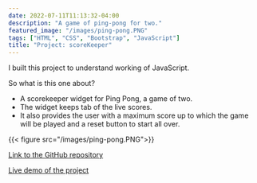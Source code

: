 ```yaml
---
date: 2022-07-11T11:13:32-04:00
description: "A game of ping-pong for two."
featured_image: "/images/ping-pong.PNG"
tags: ["HTML", "CSS", "Bootstrap", "JavaScript"]
title: "Project: scoreKeeper"
---
```


I built this project to understand working of JavaScript.

So what is this one about?

* A scorekeeper widget for Ping Pong, a game of two. 
* The widget keeps tab of the live scores. 
* It also provides the user with a maximum score up to which the game will be played and a reset button to start all over.

{{< figure src="/images/ping-pong.PNG">}}

[Link to the GitHub repository](https://github.com/siya-pathak/scoreKeeper)

[Live demo of the project](https://ping-pong-scorekeeperbysiya.netlify.app/)